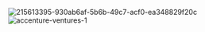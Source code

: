 ![215613395-930ab6af-5b6b-49c7-acf0-ea348829f20c](https://user-images.githubusercontent.com/19508013/236270001-22ca593a-0ae9-48e3-b6ee-d96909dd229c.png)
![accenture-ventures-1](https://user-images.githubusercontent.com/19508013/236270019-a86b48b4-6472-41d1-88dc-917a744e50aa.jpg)
